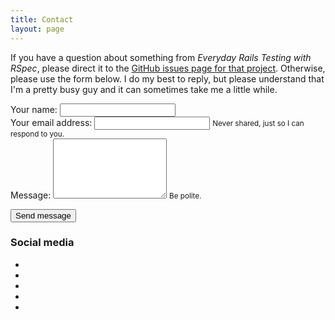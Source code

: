 ```yaml
---
title: Contact
layout: page
---
```


If you have a question about something from _Everyday Rails Testing with RSpec_, please direct it to the [GitHub issues page for that project](https://github.com/everydayrails/). Otherwise, please use the form below. I do my best to reply, but please understand that I'm a pretty busy guy and it can sometimes take me a little while.

<form name="contact" method="POST" netlify action="/pages/thanks.html">
  <div class="form-group">
    <label for="name">Your name:</label>
    <input type="text" name="name" class="form-control" />
  </div>
  <div class="form-group">
    <label for="email" class="form-email">Your email address:</label>
    <input type="email" name="email" class="form-control" />
    <small id="emailHelp" class="form-text text-muted">Never shared, just so I can respond to you.</small>
  </div>
  <div class="form-group">
    <label for="message">Message:</label>
    <textarea name="message" class="form-control" rows="6"></textarea>
    <small id="messageHelp" class="form-text text-muted">Be polite.</small>
  </div>

  <button type="submit" class="btn btn-primary">Send message</button>
</form>

### Social media

<div id="social">
  <ul class="nav nav-pills nav-justify">
    <li><a href="https://github.com/ruralocity"><i class="fa fa-github-square fa-2x" title="GitHub"></i></a></li>
    <li><a href="https://instagram.com/ruralocity"><i class="fa fa-instagram fa-2x" title="Instagram"></i></a></li>
    <li><a href="https://flickr.com/photos/rockchalk"><i class="fa fa-flickr fa-2x" title="Flickr"></i></a></li>
    <li><a href="https://linkedin.com/in/asumner"><i class="fa fa-linkedin-square fa-2x" title="LinkedIn"></i></a></li>
    <li><a href="/atom.xml"><i class="fa fa-rss-square fa-2x" title="RSS"></i></a></li>
  </ul>
</div>
